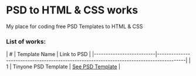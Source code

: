 # PSD to HTML & CSS works
My place for coding free PSD Templates to HTML &amp; CSS

### List of works:

| # | Template Name        | Link to PSD                                                                              |
|--------------------------|------------------------------------------------------------------------------------------|
| 1 | Tinyone PSD Template | [See PSD Template](http://blazrobar.com/free-psd-website-templates/tinyone-onepage-psd/) |